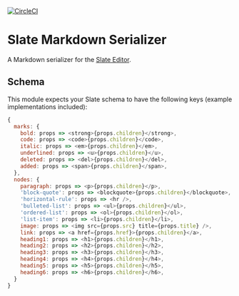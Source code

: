 [![CircleCI](https://circleci.com/gh/tommoor/slate-markdown-serializer.svg?style=svg)](https://circleci.com/gh/tommoor/slate-markdown-serializer)

# Slate Markdown Serializer

A Markdown serializer for the [Slate Editor](http://slatejs.org).

## Schema

This module expects your Slate schema to have the following keys (example implementations included):

```javascript
{
  marks: {
    bold: props => <strong>{props.children}</strong>,
    code: props => <code>{props.children}</code>,
    italic: props => <em>{props.children}</em>,
    underlined: props => <u>{props.children}</u>,
    deleted: props => <del>{props.children}</del>,
    added: props => <span>{props.children}</span>,
  },
  nodes: {
    paragraph: props => <p>{props.children}</p>,
    'block-quote': props => <blockquote>{props.children}</blockquote>,
    'horizontal-rule': props => <hr />,
    'bulleted-list': props => <ul>{props.children}</ul>,
    'ordered-list': props => <ol>{props.children}</ol>,
    'list-item': props => <li>{props.children}</li>,
    image: props => <img src={props.src} title={props.title} />,
    link: props => <a href={props.href}>{props.children}</a>,
    heading1: props => <h1>{props.children}</h1>,
    heading2: props => <h2>{props.children}</h2>,
    heading3: props => <h3>{props.children}</h3>,
    heading4: props => <h4>{props.children}</h4>,
    heading5: props => <h5>{props.children}</h5>,
    heading6: props => <h6>{props.children}</h6>,
  }
}
```
